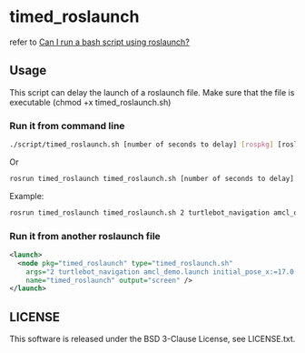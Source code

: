 # timed_roslaunch
refer to [Can I run a bash script using roslaunch?](http://answers.ros.org/question/51474/can-i-run-a-bash-script-using-roslaunch/)

## Usage
This script can delay the launch of a roslaunch file.
Make sure that the file is executable (chmod +x timed_roslaunch.sh)

### Run it from command line

```bash
./script/timed_roslaunch.sh [number of seconds to delay] [rospkg] [roslaunch file] [arguments (optional)]
```

Or

```bash
rosrun timed_roslaunch timed_roslaunch.sh [number of seconds to delay] [rospkg] [roslaunch file] [arguments (optional)]"
```

Example:

```bash
rosrun timed_roslaunch timed_roslaunch.sh 2 turtlebot_navigation amcl_demo.launch initial_pose_x:=17.0 initial_pose_y:=17.0"
```

### Run it from another roslaunch file

```xml
<launch>
  <node pkg="timed_roslaunch" type="timed_roslaunch.sh"
    args="2 turtlebot_navigation amcl_demo.launch initial_pose_x:=17.0 initial_pose_y:=17.0"
    name="timed_roslaunch" output="screen" />
</launch>
```

## LICENSE
This software is released under the BSD 3-Clause License, see LICENSE.txt.
